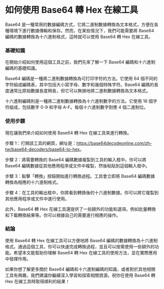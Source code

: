 如何使用 Base64 轉 Hex 在線工具
======================

Base64 是一種常用的數據編碼方式，它將二進制數據轉換為文本格式，方便在各種環境下進行數據傳輸和保存。然而，在某些情況下，我們可能需要將 Base64 編碼的數據轉換為十六進制格式，這時就可以使用 Base64 轉 Hex 在線工具。

### 基礎知識

在開始介紹如何使用這個工具之前，我們先來了解一下 Base64 編碼和十六進制編碼的基礎知識。

Base64 編碼是一種將二進制數據轉換為可打印字符的方法。它使用 64 個不同的字符組成編碼表，其中包括大小寫字母、數字和幾個特殊字符。Base64 編碼的長度通常比原始數據長度稍長，但它可以無損地將二進制數據轉換為文本格式。

十六進制編碼則是一種將二進制數據轉換為十六進制數字的方法。它使用 16 個字符組成，包括數字 0-9 和字母 A-F。每個十六進制數字對應 4 個二進制位。

### 使用步驟

現在讓我們來介紹如何使用 Base64 轉 Hex 在線工具來進行轉換。

步驟 1：打開該工具的網頁，網址是：<https://base64decodeonline.com/zh-tw/base64-decoders/base64-to-hex>。

步驟 2：將需要轉換的 Base64 編碼數據複製到工具的輸入框中。你可以將 Base64 編碼數據從其他應用程序或文件中複製，然後粘貼到這個輸入框中。

步驟 3：點擊「轉換」按鈕開始進行轉換過程。工具會立即將 Base64 編碼數據轉換為相應的十六進制格式。

步驟 4：在工具的輸出框中，你將看到轉換後的十六進制數據。你可以將它複製到其他應用程序或文件中進行使用。

此外，Base64 轉 Hex 在線工具還提供了一些額外的功能和選項，例如批量轉換和下載轉換結果等。你可以根據自己的需要進行相應的操作。

### 結論

使用 Base64 轉 Hex 在線工具可以方便地將 Base64 編碼的數據轉換為十六進制格式。通過這個工具，你可以快速完成轉換過程，並且可以按需使用一些額外的功能。希望本文能幫助你理解 Base64 轉 Hex 在線工具的使用方法，並在實際應用中發揮作用。

如果你想了解更多關於 Base64 編碼和十六進制編碼的知識，或者對於其他相關工具有興趣，我們建議你繼續深入學習和探索相關資源。祝你在使用 Base64 轉 Hex 在線工具時取得順利的結果！
